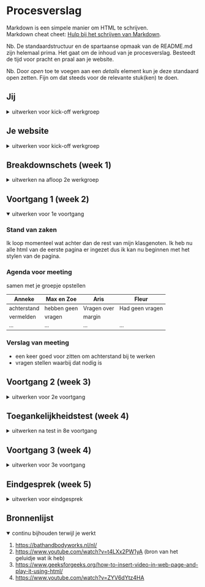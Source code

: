 # Procesverslag
Markdown is een simpele manier om HTML te schrijven.  
Markdown cheat cheet: [Hulp bij het schrijven van Markdown](https://github.com/adam-p/markdown-here/wiki/Markdown-Cheatsheet).

Nb. De standaardstructuur en de spartaanse opmaak van de README.md zijn helemaal prima. Het gaat om de inhoud van je procesverslag. Besteedt de tijd voor pracht en praal aan je website.

Nb. Door *open* toe te voegen aan een *details* element kun je deze standaard open zetten. Fijn om dat steeds voor de relevante stuk(ken) te doen.





## Jij

<details>
<summary>uitwerken voor kick-off werkgroep</summary>

### Auteur:
Anneke Steller

#### Je startniveau:
Rood

#### Je focus:
Ik ga mij focussen op responsive design. 
 
</details>





## Je website

<details>
<summary>uitwerken voor kick-off werkgroep</summary>

### Je opdracht:
https://www.bathandbodyworks.com


#### Screenshot(s) van de eerste pagina (small screen): 
hier de naam van de pagina  
<img src="images/home-pagina.jpg" width="375px" alt="Dit de home pagina met verschillende reclames en producten">

#### Screenshot(s) van de tweede pagina (small screen):
hier de naam van de pagina  
<img src="images/product-pagina.png" width="375px" alt="Dit is de product pagina waarop je alle informatie van het product kan terugvinden">
 
</details>



## Breakdownschets (week 1)

<details>
<summary>uitwerken na afloop 2e werkgroep</summary>

### de hele pagina: 
<img src="images/breakdown1.png" width="375px" alt="breakdown van de hele pagina">

### dynamisch deel (bijv menu): 
<img src="images/breakdown2.png" width="375px" alt="breakdown van het menu">



</details>





## Voortgang 1 (week 2)

<details open>
<summary>uitwerken voor 1e voortgang</summary>

### Stand van zaken
Ik loop momenteel wat achter dan de rest van mijn klasgenoten. Ik heb nu alle html van de eerste pagina er ingezet dus ik kan nu beginnen met het stylen van de pagina. 


### Agenda voor meeting
samen met je groepje opstellen

| Anneke         | Max en Zoe         | Aris         | Fleur      
| ---            | ---                | ---          | ---            
| achterstand    | hebben geen        | Vragen over  | Had geen vragen            
| vermelden      | vragen             | margin       |  
| ...            | ...                | ...          | ...              


### Verslag van meeting
- een keer goed voor zitten om achterstand bij te werken
- vragen stellen waarbij dat nodig is 

</details>





## Voortgang 2 (week 3)

<details>
<summary>uitwerken voor 2e voortgang</summary>

### Stand van zaken
Afgelopen week heb ik veel uren in mijn code gestopt en heb ik mijn eerste pagina kunnen afronden. 

Ik had op een gegeven moment wel wat moeite met de items in de scrollbar maar dat heb ik uiteindelijk kunnen fixen. 

<img src="images/code.png" width="375px" alt="code">
<img src="images/week2.png" width="375px" alt="screenshot van mijn website">


### Agenda voor meeting
samen met je groepje opstellen

| Larissa        | Yeliz              | Anneke       | student 4        |
| ---            | ---                | ---          | ---              |
|Logo veranderen | vragen welke       | Heb geen     | en dan ik dat    |
| in darkmode    | beter is om        | vragen       | dit wil ik zeker |
| ...            | te maken           | ...          | ...              |


### Verslag van meeting
hier na afloop snel de uitkomsten van de meeting vastleggen

- Larissa heeft haar logo kunnen veranderen 
- Yeliz heeft nog steeds geen keuze kunnen maken welke pagina ze wilt gaan maken 
- nog een punt
- ...

</details>





## Toegankelijkheidstest (week 4)

<details>
<summary>uitwerken na test in 8e voortgang</summary>

### Bevindingen
Lijst met je bevindingen die in de test naar voren kwamen:

#### Screen reader
Verschillende alt tekstjes van afbeeldingen waren vaag of niet duidelijk. 
Verder las de screenreader niet de labels van het formulier voor.

Alt teksten veranderen naar een wat duidelijkere omschrijving en het label aan de input koppelen. 


#### Bril met 1 gaatje (slechtziend) . 

Met deze bril gaf mijn testpersoon aan dat kleine tekstjes lastig te lezen zijn. Met de focus state is wel goed te volgen waar je je beviend op de pagina. Verder mocht de "in winkelwagen" button op de tweede pagina wat groter.


Vooral alle teksten wat vergroten zodat het makkelijker te lezen is. 

#### Low contrast bril. 
Kleinere teskten waren lastig om te lezen. Verder was alles redelijk leesbaar. 

De font-size niet te klein maken. Vooral niet als er met dunne letters wordt gewerkt. 


#### Spasme/parkinson simulatie. 

<img src="images/test.png" width="375px" alt="Spasme/parkinson simulatie">

Mijn testpersoon kon nog redelijk de website gebruiken. Hij maakte vooral gebruik van de tab toets omdat je toch best snel op random dingen klikt door het apparaat. 

Goed kijken of de focus state goed duidelijk is. 

</details>


## Voortgang 3 (week 4)

<details>
<summary>uitwerken voor 3e voortgang</summary>

### Stand van zaken
De laatste week heb ik mijn tweede pagina kunnen afmaken. Ik had wel wat moeite om mijn hamburger menu werkend te maken. Maar dat heb ik met de student-assistent kunnen fixen in de les. 


### Agenda voor meeting
samen met je groepje opstellen

Anneke: of er handige trukjes zijn om je css te cleanen 
Yeliz: vragen over wat precies valt onder DOM manipulatie\
Larissa: footer van tweede pagina is versprongen


### Verslag van meeting
hier na afloop snel de uitkomsten van de meeting vastleggen

- kijken voor extensions 
- extension van Sam gebruiken om mooi comments te kunnen plaatsen
- de slides van Sanne terug kijken over een schone css 
</details>





## Eindgesprek (week 5)

<details>
<summary>uitwerken voor eindgesprek</summary>

### Stand van zaken
Waar ik eigenlijk vooral moeite mee heb gehad is de tijd. Ik heb graag veel meer aan mijn site willen doen maar door de tijd kan dat jammer genoeg niet meer. Daarnaast heb ik vooral wel moeite gehad met javascript. Het lukte niet altijd om de juiste elementen aan te spreken. 

### Screenshot(s)

</details>





## Bronnenlijst

<details open>
<summary>continu bijhouden terwijl je werkt</summary>

1. https://bathandbodyworks.nl/nl/
2. https://www.youtube.com/watch?v=t4LXx2PW1yA  (bron van het geluidje wat ik heb)
3. https://www.geeksforgeeks.org/how-to-insert-video-in-web-page-and-play-it-using-html/
4. https://www.youtube.com/watch?v=ZYV6dYtz4HA

</details>
